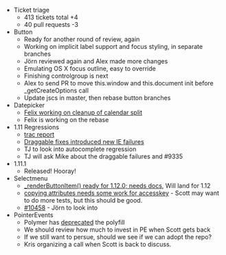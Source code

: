 * Ticket triage
  * 413 tickets total +4
  * 40 pull requests -3
* Button
  * Ready for another round of review, again
  * Working on implicit label support and focus styling, in separate branches
  * Jörn reviewed again and Alex made more changes
  * Emulating OS X focus outline, easy to override
  * Finishing controlgroup is next
  * Alex to send PR to move this.window and this.document init before _getCreateOptions call
  * Update jscs in master, then rebase button branches
* Datepicker
  * [Felix working on cleanup of calendar split](https://github.com/jquery/jquery-ui/pull/1281)
  * Felix is working on the rebase
* 1.11 Regressions
  * [trac report](http://bugs.jqueryui.com/query?status=!closed&keywords=~regression&report=40)
  * [Draggable fixes introduced new IE failures](http://swarm.jquery.org/project/jqueryui)
  * TJ to look into autocomplete regression
  * TJ will ask Mike about the draggable failures and #9335
* 1.11.1
  * Released! Hooray!
* Selectmenu
  * [_renderButtonItem() ready for 1.12.0; needs docs](https://github.com/jquery/jquery-ui/pull/1299), Will land for 1.12
  * [copying attributes needs some work for accesskey](https://github.com/jquery/jquery-ui/pull/1298) - Scott may want to do more tests, but this should be good.
  * [#10458](http://bugs.jqueryui.com/ticket/10458) - Jörn to look into
* PointerEvents
  * Polymer has [deprecated](https://github.com/Polymer/PointerEvents#this-repo-is-deprecated) the polyfill
  * We should review how much to invest in PE when Scott gets back
  * If we still want to persue, should we see if we can adopt the repo?
  * Kris organizing a call when Scott is back to discuss.
